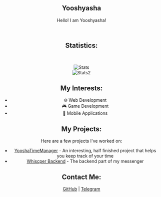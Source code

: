 <h2 align="center">Yooshyasha</h2>
<p align="center">Hello! I am Yooshyasha!</p>

<br><h2 align="center">Statistics:</h2><br>

<p align="center">
    <img src="https://github-readme-stats.vercel.app/api/top-langs/?username=Yooshyasha&layout=compact&theme=tokyonight" alt="Stats">
    <br>
    <img src="https://github-readme-streak-stats.herokuapp.com/?user=Yooshyasha&theme=tokyonight" alt="Stats2">
</p>

<h2 align="center">My Interests:</h2>
<ul align="center">
    <li>🌐 Web Development</li>
    <li>🎮 Game Development</li>
    <li>📱 Mobile Applications</li>
</ul>

<h2 align="center">My Projects:</h2>
<p align="center">Here are a few projects I've worked on:</p>
<ul align="center">
    <li><a href="https://github.com/Yooshyasha/YooshaTimeManager">YooshaTimeManager</a> - An interesting, half finished project that helps you keep track of your time</li>
    <li><a href="https://github.com/Yooshyasha/WhisperBackend">Whiscper Backend</a> - The backend part of my messenger</li>
</ul>

<h2 align="center">Contact Me:</h2>
<p align="center">
    <a href="https://github.com/Yooshyasha">GitHub</a> |
    <a href="https://t.me/yooshyasha">Telegram</a>
</p>
